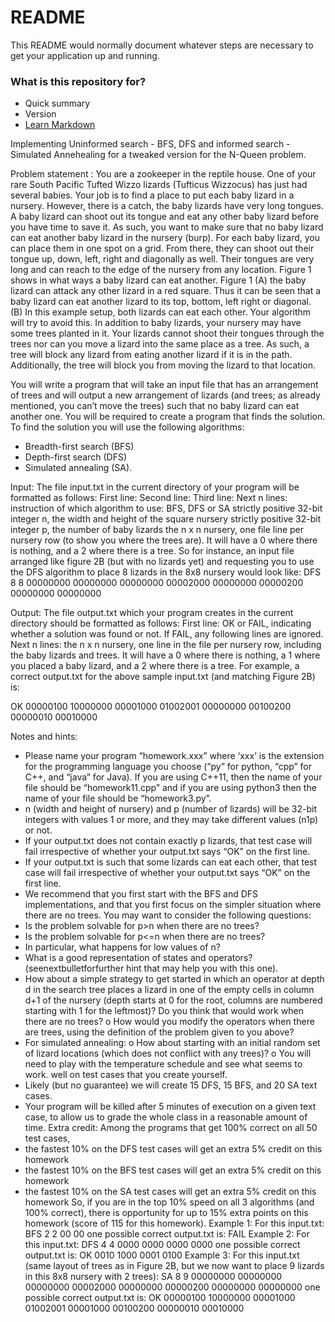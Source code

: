 # README #

This README would normally document whatever steps are necessary to get your application up and running.

### What is this repository for? ###

* Quick summary
* Version
* [Learn Markdown](https://bitbucket.org/tutorials/markdowndemo)

Implementing Uninformed search - BFS, DFS and informed search - Simulated Annehealing for a tweaked version for the N-Queen problem.


Problem statement : 
You are a zookeeper in the reptile house. One of your rare South Pacific Tufted Wizzo lizards (Tufticus Wizzocus) has just had several babies. Your job is to find a place to put each baby lizard in a nursery.
However, there is a catch, the baby lizards have very long tongues. A baby lizard can shoot out its tongue and eat any other baby lizard before you have time to save it. As such, you want to make sure that no baby lizard can eat another baby lizard in the nursery (burp).
For each baby lizard, you can place them in one spot on a grid. From there, they can shoot out their tongue up, down, left, right and diagonally as well. Their tongues are very long and can reach to the edge of the nursery from any location.
Figure 1 shows in what ways a baby lizard can eat another.
 Figure 1 (A) the baby lizard can attack any other lizard in a red square. Thus it can be seen that a baby lizard can eat another lizard to its top, bottom, left right or diagonal. (B) In this example setup, both lizards can eat each other. Your algorithm will try to avoid this.
In addition to baby lizards, your nursery may have some trees planted in it. Your lizards cannot shoot their tongues through the trees nor can you move a lizard into the same place as a tree. As such, a tree will block any lizard from eating another lizard if it is in the path. Additionally, the tree will block you from moving the lizard to that location.
 
You will write a program that will take an input file that has an arrangement of trees and will output a new arrangement of lizards (and trees; as already mentioned, you can’t move the trees) such that no baby lizard can eat another one. You will be required to create a program that finds the solution. To find the solution you will use the following algorithms:
- Breadth-first search (BFS)
- Depth-first search (DFS)
- Simulated annealing (SA).


Input: The file input.txt in the current directory of your program will be formatted as follows:
First line: Second line: Third line: Next n lines:
instruction of which algorithm to use: BFS, DFS or SA
strictly positive 32-bit integer n, the width and height of the square nursery strictly positive 32-bit integer p, the number of baby lizards
the n x n nursery, one file line per nursery row (to show you where the trees are). It will have a 0 where there is nothing, and a 2 where there is a tree.
So for instance, an input file arranged like figure 2B (but with no lizards yet) and requesting you to use the DFS algorithm to place 8 lizards in the 8x8 nursery would look like:
DFS
8
8 
00000000 
00000000 
00000000 
00002000 
00000000 
00000200 
00000000 
00000000


Output: The file output.txt which your program creates in the current directory should be formatted as follows:
First line: OK or FAIL, indicating whether a solution was found or not. If FAIL, any following lines are ignored.
Next n lines: the n x n nursery, one line in the file per nursery row, including the baby lizards and trees. It will have a 0 where there is nothing, a 1 where you placed a baby lizard, and a 2 where there is a tree.
For example, a correct output.txt for the above sample input.txt (and matching Figure 2B) is:

OK 
00000100 
10000000 
00001000 
01002001 
00000000 
00100200 
00000010 
00010000


Notes and hints:
- Please name your program “homework.xxx” where ‘xxx’ is the extension for the programming language you choose (“py” for python, “cpp” for C++, and “java” for Java). If you are using C++11, then the name of your file should be “homework11.cpp” and if you are using python3 then the name of your file should be “homework3.py”.
- n (width and height of nursery) and p (number of lizards) will be 32-bit integers with values 1 or more, and they may take different values (n1p) or not.
- If your output.txt does not contain exactly p lizards, that test case will fail irrespective of whether your output.txt says “OK” on the first line.
- If your output.txt is such that some lizards can eat each other, that test case will fail irrespective of whether your output.txt says “OK” on the first line.
- We recommend that you first start with the BFS and DFS implementations, and that you first focus on the simpler situation where there are no trees. You may want to consider the following questions:
- Is the problem solvable for p>n when there are no trees?
- Is the problem solvable for p<=n when there are no trees?
- In particular, what happens for low values of n?
- What is a good representation of states and operators?(seenextbulletforfurther hint that may help you with this one).
- How about a simple strategy to get started in which an operator at depth d in the search tree places a lizard in one of the empty cells in column d+1 of the nursery (depth starts at 0 for the root, columns are numbered starting with 1 for the leftmost)? Do you think that would work when there are no trees?
o How would you modify the operators when there are trees, using the definition of the problem given to you above?
- For simulated annealing:
o How about starting with an initial random set of lizard locations (which does not
conflict with any trees)?
o You will need to play with the temperature schedule and see what seems to work.
well on test cases that you create yourself.
- Likely (but no guarantee) we will create 15 DFS, 15 BFS, and 20 SA text cases.
- Your program will be killed after 5 minutes of execution on a given text case, to allow us
to grade the whole class in a reasonable amount of time.
Extra credit:
Among the programs that get 100% correct on all 50 test cases,
- the fastest 10% on the DFS test cases will get an extra 5% credit on this homework
- the fastest 10% on the BFS test cases will get an extra 5% credit on this homework
- the fastest 10% on the SA test cases will get an extra 5% credit on this homework
So, if you are in the top 10% speed on all 3 algorithms (and 100% correct), there is opportunity for up to 15% extra points on this homework (score of 115 for this homework).
Example 1:
For this input.txt:
BFS 2
2 00 00
one possible correct output.txt is:
FAIL
Example 2:
For this input.txt:
DFS
4
4
0000
0000
0000
0000
one possible correct output.txt is:
OK
0010
1000
0001
0100
Example 3:
For this input.txt (same layout of trees as in Figure 2B, but we now want to place 9 lizards in this 8x8 nursery with 2 trees):
SA
8
9
00000000
00000000
00000000
00002000
00000000
00000200
00000000
00000000
one possible correct output.txt is:
OK
00000100
10000000
00001000
01002001
00001000
00100200
00000010
00010000
